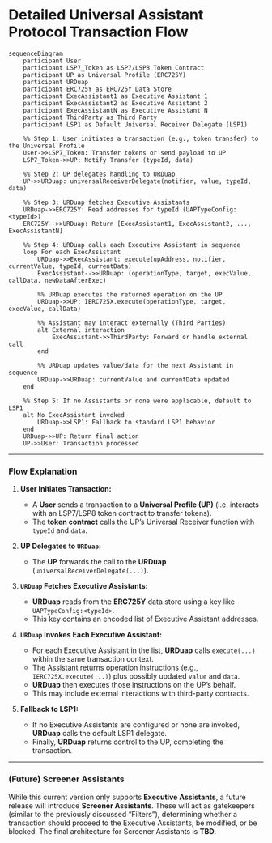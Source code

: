 # Detailed Universal Assistant Protocol Transaction Flow

```mermaid
sequenceDiagram
    participant User
    participant LSP7_Token as LSP7/LSP8 Token Contract
    participant UP as Universal Profile (ERC725Y)
    participant URDuap
    participant ERC725Y as ERC725Y Data Store
    participant ExecAssistant1 as Executive Assistant 1
    participant ExecAssistant2 as Executive Assistant 2
    participant ExecAssistantN as Executive Assistant N
    participant ThirdParty as Third Party
    participant LSP1 as Default Universal Receiver Delegate (LSP1)

    %% Step 1: User initiates a transaction (e.g., token transfer) to the Universal Profile
    User->>LSP7_Token: Transfer tokens or send payload to UP
    LSP7_Token->>UP: Notify Transfer (typeId, data)

    %% Step 2: UP delegates handling to URDuap
    UP->>URDuap: universalReceiverDelegate(notifier, value, typeId, data)

    %% Step 3: URDuap fetches Executive Assistants
    URDuap->>ERC725Y: Read addresses for typeId (UAPTypeConfig:<typeId>)
    ERC725Y-->>URDuap: Return [ExecAssistant1, ExecAssistant2, ..., ExecAssistantN]

    %% Step 4: URDuap calls each Executive Assistant in sequence
    loop For each ExecAssistant
        URDuap->>ExecAssistant: execute(upAddress, notifier, currentValue, typeId, currentData)
        ExecAssistant-->>URDuap: (operationType, target, execValue, callData, newDataAfterExec)

        %% URDuap executes the returned operation on the UP
        URDuap->>UP: IERC725X.execute(operationType, target, execValue, callData)

        %% Assistant may interact externally (Third Parties)
        alt External interaction
            ExecAssistant->>ThirdParty: Forward or handle external call
        end

        %% URDuap updates value/data for the next Assistant in sequence
        URDuap->>URDuap: currentValue and currentData updated
    end

    %% Step 5: If no Assistants or none were applicable, default to LSP1
    alt No ExecAssistant invoked
        URDuap->>LSP1: Fallback to standard LSP1 behavior
    end
    URDuap->>UP: Return final action
    UP->>User: Transaction processed
```

---

### **Flow Explanation**

1. **User Initiates Transaction:**
   - A **User** sends a transaction to a **Universal Profile (UP)** (i.e. interacts with an LSP7/LSP8 token contract to transfer tokens).
   - The **token contract** calls the UP’s Universal Receiver function with `typeId` and `data`.

2. **UP Delegates to `URDuap`:**
   - The **UP** forwards the call to the **URDuap** (`universalReceiverDelegate(...)`).

3. **`URDuap` Fetches Executive Assistants:**
   - **URDuap** reads from the **ERC725Y** data store using a key like `UAPTypeConfig:<typeId>`.
   - This key contains an encoded list of Executive Assistant addresses.

4. **`URDuap` Invokes Each Executive Assistant:**
   - For each Executive Assistant in the list, **URDuap** calls `execute(...)` within the same transaction context.
   - The Assistant returns operation instructions (e.g., `IERC725X.execute(...)`) plus possibly updated `value` and `data`.
   - **URDuap** then executes those instructions on the UP’s behalf.
   - This may include external interactions with third-party contracts.

5. **Fallback to LSP1:**
   - If no Executive Assistants are configured or none are invoked, **URDuap** calls the default LSP1 delegate.
   - Finally, **URDuap** returns control to the UP, completing the transaction.

---

### **(Future) Screener Assistants**

While this current version only supports **Executive Assistants**, a future release will introduce **Screener Assistants**. These will act as gatekeepers (similar to the previously discussed “Filters”), determining whether a transaction should proceed to the Executive Assistants, be modified, or be blocked. The final architecture for Screener Assistants is **TBD**.